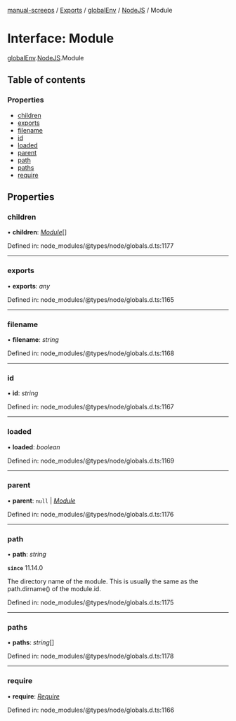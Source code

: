 [manual-screeps](../README.md) / [Exports](../modules.md) / [globalEnv](../modules/globalenv.md) / [NodeJS](../modules/globalenv.nodejs.md) / Module

# Interface: Module

[globalEnv](../modules/globalenv.md).[NodeJS](../modules/globalenv.nodejs.md).Module

## Table of contents

### Properties

- [children](globalenv.nodejs.module.md#children)
- [exports](globalenv.nodejs.module.md#exports)
- [filename](globalenv.nodejs.module.md#filename)
- [id](globalenv.nodejs.module.md#id)
- [loaded](globalenv.nodejs.module.md#loaded)
- [parent](globalenv.nodejs.module.md#parent)
- [path](globalenv.nodejs.module.md#path)
- [paths](globalenv.nodejs.module.md#paths)
- [require](globalenv.nodejs.module.md#require)

## Properties

### children

• **children**: [*Module*](globalenv.nodejs.module.md)[]

Defined in: node_modules/@types/node/globals.d.ts:1177

___

### exports

• **exports**: *any*

Defined in: node_modules/@types/node/globals.d.ts:1165

___

### filename

• **filename**: *string*

Defined in: node_modules/@types/node/globals.d.ts:1168

___

### id

• **id**: *string*

Defined in: node_modules/@types/node/globals.d.ts:1167

___

### loaded

• **loaded**: *boolean*

Defined in: node_modules/@types/node/globals.d.ts:1169

___

### parent

• **parent**: ``null`` \| [*Module*](globalenv.nodejs.module.md)

Defined in: node_modules/@types/node/globals.d.ts:1176

___

### path

• **path**: *string*

**`since`** 11.14.0

The directory name of the module. This is usually the same as the path.dirname() of the module.id.

Defined in: node_modules/@types/node/globals.d.ts:1175

___

### paths

• **paths**: *string*[]

Defined in: node_modules/@types/node/globals.d.ts:1178

___

### require

• **require**: [*Require*](globalenv.nodejs.require.md)

Defined in: node_modules/@types/node/globals.d.ts:1166
